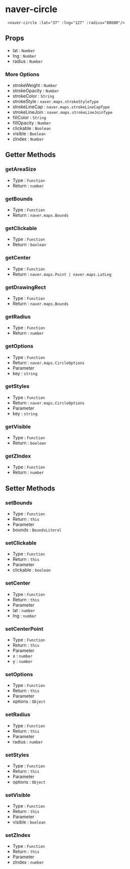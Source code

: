 # naver-circle
```vue
 <naver-circle :lat="37" :lng="127" :radius="88600"/>
```
## Props
* lat : `Number`
* lng : `Number`
* radius : `Number`
### More Options
* strokeWeight : `Number`
* strokeOpacity : `Number`
* strokeColor : `String`
* strokeStyle : `naver.maps.strokeStyleType`
* strokeLineCap : `naver.maps.strokeLineCapType`
* strokeLineJoin : `naver.maps.strokeLineJoinType`
* fillColor : `String`
* fillOpacity : `Number`
* clickable : `Boolean`
* visible : `Boolean`
* zIndex : `Number`
## Getter Methods

### getAreaSize
* Type : `Function`
* Return : `number`

### getBounds
* Type : `Function`
* Return : `naver.maps.Bounds`

### getClickable
* Type : `Function`
* Return : `boolean`

### getCenter
* Type : `Function`
* Return : `naver.maps.Point | naver.maps.LatLng`

### getDrawingRect
* Type : `Function`
* Return : `naver.maps.Bounds`

### getRadius
* Type : `Function`
* Return : `number`
### getOptions
* Type : `Function`
* Return : `naver.maps.CircleOptions`
* Parameter
 * key : `string`  

### getStyles
* Type : `Function`
* Return : `naver.maps.CircleOptions`
* Parameter
 * key : `string` 

### getVisible
* Type : `Function`
* Return : `boolean`

### getZIndex
* Type : `Function`
* Return : `number`

## Setter Methods

### setBounds
* Type : `Function`
* Return : `this`
* Parameter
 * bounds : `BoundsLiteral`

### setClickable
* Type : `Function`
* Return : `this`
* Parameter
 * clickable : `boolean`
 
### setCenter
 * Type : `Function`
 * Return : `this`
 * Parameter
  * lat : `number`
  * lng : `number`
  
### setCenterPoint
* Type : `Function`
* Return : `this`
* Parameter
 * x : `number`
 * y : `number`

### setOptions
* Type : `Function`
* Return : `this`
* Parameter
 * options : `Object`
 
### setRadius
* Type : `Function`
* Return : `this`
* Parameter
 * radius : `number` 

### setStyles
* Type : `Function`
* Return : `this`
* Parameter
 * options : `Object` 

### setVisible
* Type : `Function`
* Return : `this`
* Parameter
 * visible : `boolean`
 
### setZIndex
* Type : `Function`
* Return : `this`
* Parameter
 * zIndex : `number` 

